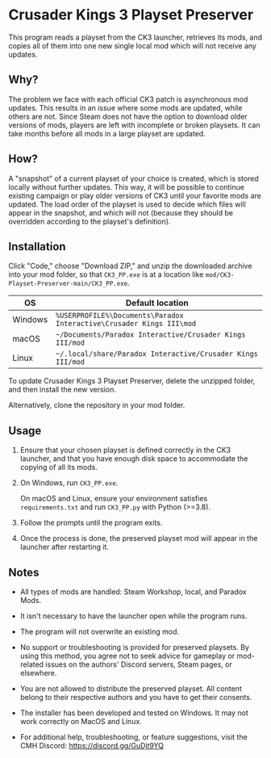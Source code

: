# Crusader Kings 3 Playset Preserver

This program reads a playset from the CK3 launcher, retrieves its mods, and copies all of them into one new single local mod which will not receive any updates.

## Why?

The problem we face with each official CK3 patch is asynchronous mod updates. This results in an issue where some mods are updated, while others are not. Since Steam does not have the option to download older versions of mods, players are left with incomplete or broken playsets. It can take months before all mods in a large playset are updated.

## How?

A "snapshot" of a current playset of your choice is created, which is stored locally without further updates. This way, it will be possible to continue existing campaign or play older versions of CK3 until your favorite mods are updated. The load order of the playset is used to decide which files will appear in the snapshot, and which will not (because they should be overridden according to the playset's definition).

## Installation

Click "Code," choose "Download ZIP," and unzip the downloaded archive into your mod folder, so that `CK3_PP.exe` is at a location like `mod/CK3-Playset-Preserver-main/CK3_PP.exe`.

| OS       | Default location                                                     |
| -------- | -------------------------------------------------------------------- |
| Windows  | `%USERPROFILE%\Documents\Paradox Interactive\Crusader Kings III\mod` |
| macOS    | `~/Documents/Paradox Interactive/Crusader Kings III/mod`             |
| Linux    | `~/.local/share/Paradox Interactive/Crusader Kings III/mod`          |

To update Crusader Kings 3 Playset Preserver, delete the unzipped folder, and then install the new version.

Alternatively, clone the repository in your mod folder.

## Usage

1. Ensure that your chosen playset is defined correctly in the CK3 launcher, and that you have enough disk space to accommodate the copying of all its mods.

2. On Windows, run `CK3_PP.exe`.

    On macOS and Linux, ensure your environment satisfies `requirements.txt` and run `CK3_PP.py` with Python (>=3.8).

3. Follow the prompts until the program exits.

4. Once the process is done, the preserved playset mod will appear in the launcher after restarting it.

## Notes

- All types of mods are handled: Steam Workshop, local, and Paradox Mods.

- It isn't necessary to have the launcher open while the program runs.

- The program will not overwrite an existing mod.

- No support or troubleshooting is provided for preserved playsets. By using this method, you agree not to seek advice for gameplay or mod-related issues on the authors' Discord servers, Steam pages, or elsewhere.

- You are not allowed to distribute the preserved playset. All content belong to their respective authors and you have to get their consents.

- The installer has been developed and tested on Windows. It may not work correctly on MacOS and Linux.

- For additional help, troubleshooting, or feature suggestions, visit the CMH Discord: https://discord.gg/GuDjt9YQ
